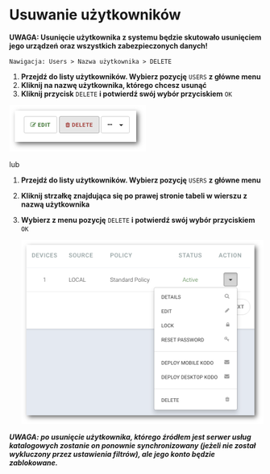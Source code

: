 # Usuwanie użytkowników

**UWAGA: Usunięcie użytkownika z systemu będzie skutowało usunięciem jego urządzeń oraz wszystkich zabezpieczonych danych!**

```text
Nawigacja: Users > Nazwa użytkownika > DELETE
```

1. **Przejdź do listy użytkowników. Wybierz pozycję** `USERS` **z główne menu**
2. **Kliknij na nazwę użytkownika, którego chcesz usunąć**
3. **Kliknij przycisk** `DELETE` **i potwierdź swój wybór przyciskiem** `OK`

![](../../.gitbook/assets/user_delete_s.png)

lub

1. **Przejdź do listy użytkowników. Wybierz pozycję** `USERS` **z główne menu**
2. **Kliknij strzałkę znajdująca się po prawej stronie tabeli w wierszu z nazwą użytkownika**
3. **Wybierz z menu pozycję** `DELETE` **i potwierdź swój wybór przyciskiem** `OK`

   ![](../../.gitbook/assets/userlist_action_s.png)

_**UWAGA: po usunięcie użytkownika, którego źródłem jest serwer usług katalogowych zostanie on ponownie synchronizowany \(jeżeli nie został wykluczony przez ustawienia filtrów\), ale jego konto będzie zablokowane.**_

